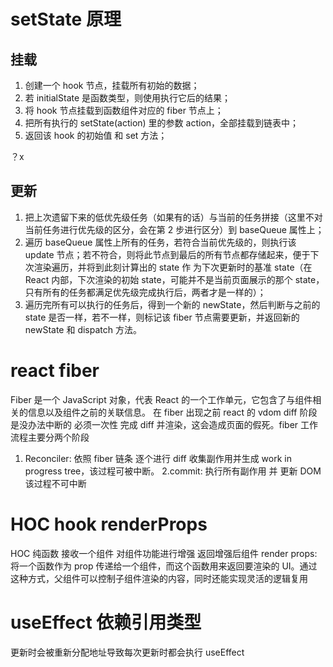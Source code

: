 # setState 原理

## 挂载

1. 创建一个 hook 节点，挂载所有初始的数据；
2. 若 initialState 是函数类型，则使用执行它后的结果；
3. 将 hook 节点挂载到函数组件对应的 fiber 节点上；
4. 把所有执行的 setState(action) 里的参数 action，全部挂载到链表中；
5. 返回该 hook 的初始值 和 set 方法；

？x

## 更新

1. 把上次遗留下来的低优先级任务（如果有的话）与当前的任务拼接（这里不对当前任务进行优先级的区分，会在第 2 步进行区分）到 baseQueue 属性上；
2. 遍历 baseQueue 属性上所有的任务，若符合当前优先级的，则执行该 update 节点；若不符合，则将此节点到最后的所有节点都存储起来，便于下次渲染遍历，并将到此刻计算出的 state 作 为下次更新时的基准 state（在 React 内部，下次渲染的初始 state，可能并不是当前页面展示的那个 state，只有所有的任务都满足优先级完成执行后，两者才是一样的）；
3. 遍历完所有可以执行的任务后，得到一个新的 newState，然后判断与之前的 state 是否一样，若不一样，则标记该 fiber 节点需要更新，并返回新的 newState 和 dispatch 方法。

# react fiber

Fiber 是一个 JavaScript 对象，代表 React 的一个工作单元，它包含了与组件相关的信息以及组件之前的关联信息。
在 fiber 出现之前 react 的 vdom diff 阶段是没办法中断的 必须一次性 完成 diff 并渲染，这会造成页面的假死。fiber 工作流程主要分两个阶段

1. Reconciler: 依照 fiber 链条 逐个进行 diff 收集副作用并生成 work in progress tree，该过程可被中断。
   2.commit: 执行所有副作用 并 更新 DOM 该过程不可中断

# HOC hook renderProps

HOC 纯函数 接收一个组件 对组件功能进行增强 返回增强后组件
render props: 将一个函数作为 prop 传递给一个组件，而这个函数用来返回要渲染的 UI。通过这种方式，父组件可以控制子组件渲染的内容，同时还能实现灵活的逻辑复用

# useEffect 依赖引用类型

更新时会被重新分配地址导致每次更新时都会执行 useEffect
